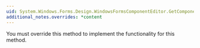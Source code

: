 ```yaml
---
uid: System.Windows.Forms.Design.WindowsFormsComponentEditor.GetComponentEditorPages
additional_notes.overrides: *content
---
```


<p>You must override this method to implement the functionality for this method.</p>


